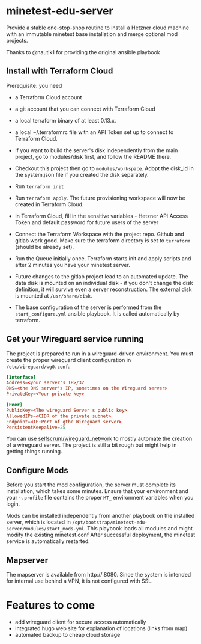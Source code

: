 # minetest-edu-server

Provide a stable one-stop-shop routine to install a Hetzner cloud machine with an immutable minetest base installation and merge optional mod projects.

Thanks to @nautik1 for providing the original ansible playbook

## Install with Terraform Cloud

Prerequisite: you need 
* a Terraform Cloud account
* a git account that you can connect with Terraform Cloud
* a local terraform binary of at least 0.13.x.
* a local ~/.terraformrc file with an API Token set up to connect to Terraform Cloud.

* If you want to build the server's disk independently from the main project, go to modules/disk first, and follow the README there.
* Checkout this project then go to `modules/workspace`. Adopt the disk_id in the system.json file if you created the disk separately.
* Run `terraform init`
* Run `terraform apply`. The future provisioning workspace will now be created in Terraform Cloud.
* In Terraform Cloud, fill in the sensitive variables - Hetzner API Access Token and default password for future users of the server
* Connect the Terraform Workspace with the project repo. Github and gitlab work good. Make sure the terraform directory is set to `terraform` (should be already set).
* Run the Queue initially once. Terraform starts init and apply scripts and after 2 minutes you have your minetest server.
* Future changes to the gitlab project lead to an automated update. The data disk is mounted on an individual disk - if you don't change the disk definition, it will survive even a server reconstruction. The external disk is mounted at `/usr/share/disk`.
* The base configuration of the server is performed from the `start_configure.yml` ansible playbook. It is called automatically by terraform.

## Get your Wireguard service running

The project is prepared to run in a wireguard-driven environment.
You must create the proper wireguard client configuration in `/etc/wireguard/wg0.conf`: 

```conf
[Interface]
Address=<your server's IP>/32
DNS=<the DNS server's IP, sometimes on the Wireguard server>
PrivateKey=<Your private key>

[Peer]
PublicKey=<The wireguard Server's public key>
AllowedIPs=<CIDR of the private subnet>
Endpoint=<IP:Port of gthe Wireguard server>
PersistentKeepalive=25
```

You can use [selfscrum/wireguard_network](https://github.com/selfscrum/wireguard_network) to mostly automate the creation of a wireguard server. The project is still a bit rough but might help in getting things running.

## Configure Mods

Before you start the mod configuration, the server must complete its installation, which takes some minutes.
Ensure that your environment and your `~.profile` file contains the proper `MT_` environment variables when you login. 

Mods can be installed independently from another playbook on the installed server, which is located in `/opt/bootstrap/minetest-edu-server/modules/start_mods.yml`.
This playbook loads all modules and might modify the existing minetest.conf After successful deployment, the minetest service is automatically restarted.

## Mapserver

The mapserver is available from http://<server-address>:8080. Since the system is intended for internal use behind a VPN, it is not configured with SSL.


# Features to come
* add wireguard client for secure access automatically
* integrated hugo web site for explanation of locations (links from map)
* automated backup to cheap cloud storage
